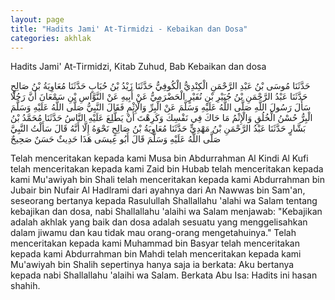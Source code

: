 ```yaml
---
layout: page
title: "Hadits Jami' At-Tirmidzi - Kebaikan dan Dosa"
categories: akhlak
---
```


Hadits Jami' At-Tirmidzi, Kitab Zuhud, Bab Kebaikan dan dosa

<p class="arab">
حَدَّثَنَا مُوسَى بْنُ عَبْدِ الرَّحْمَنِ الْكِنْدِيُّ الْكُوفِيُّ حَدَّثَنَا زَيْدُ بْنُ حُبَابٍ حَدَّثَنَا مُعَاوِيَةُ بْنُ صَالِحٍ حَدَّثَنَا عَبْدُ الرَّحْمَنِ بْنُ جُبَيْرِ بْنِ نُفَيْرٍ الْحَضْرَمِيُّ عَنْ أَبِيهِ عَنْ النَّوَّاسِ بْنِ سَمْعَانَ أَنَّ رَجُلًا سَأَلَ رَسُولَ اللَّهِ صَلَّى اللَّهُ عَلَيْهِ وَسَلَّمَ عَنْ الْبِرِّ وَالْإِثْمِ فَقَالَ النَّبِيُّ صَلَّى اللَّهُ عَلَيْهِ وَسَلَّمَ الْبِرُّ حُسْنُ الْخُلُقِ وَالْإِثْمُ مَا حَاكَ فِي نَفْسِكَ وَكَرِهْتَ أَنْ يَطَّلِعَ عَلَيْهِ النَّاسُ حَدَّثَنَا مُحَمَّدُ بْنُ بَشَّارٍ حَدَّثَنَا عَبْدُ الرَّحْمَنِ بْنُ مَهْدِيٍّ حَدَّثَنَا مُعَاوِيَةُ بْنُ صَالِحٍ نَحْوَهُ إِلَّا أَنَّهُ قَالَ سَأَلْتُ النَّبِيَّ صَلَّى اللَّهُ عَلَيْهِ وَسَلَّمَ قَالَ أَبُو عِيسَى هَذَا حَدِيثٌ حَسَنٌ صَحِيحٌ
</p>

Telah menceritakan kepada kami Musa bin Abdurrahman Al Kindi Al Kufi telah menceritakan kepada kami Zaid bin Hubab telah menceritakan kepada kami Mu'awiyah bin Shali telah menceritakan kepada kami Abdurrahman bin Jubair bin Nufair Al Hadlrami dari ayahnya dari An Nawwas bin Sam'an, seseorang bertanya kepada Rasulullah Shallallahu 'alahi wa Salam tentang kebajikan dan dosa, nabi Shallallahu 'alaihi wa Salam menjawab: "Kebajikan adalah akhlak yang baik dan dosa adalah sesuatu yang menggelisahkan dalam jiwamu dan kau tidak mau orang-orang mengetahuinya." Telah menceritakan kepada kami Muhammad bin Basyar telah menceritakan kepada kami Abdurrahman bin Mahdi telah menceritakan kepada kami Mu'awiyah bin Shalih sepertinya hanya saja ia berkata: Aku bertanya kepada nabi Shallallahu 'alaihi wa Salam. Berkata Abu Isa: Hadits ini hasan shahih.


<!-- https://www.hadits.id/hadits/tirmidzi/2311 -->